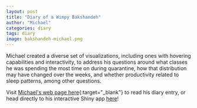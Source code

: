 ```yaml
---
layout: post
title: "Diary of a Wimpy Bakshandeh"
author: "Michael"
categories: diary
tags: diary
image: bakshandeh-michael.png
---
```


Michael created a diverse set of visualizations, including ones with hovering capabilities and interactivity, to address his questions around what classes he was spending the most time on during quarantine, how that distribution may have changed over the weeks, and whether productivity related to sleep patterns, among other questions.

Visit [Michael's web page here](https://michaelbakshandeh.github.io/calendar-project/ "Michael Bakshandeh"){:target="_blank"} to read his diary entry, or head directly to his interactive Shiny app [here](https://michaelbakshandeh.shinyapps.io/calendar-project/ "Michael's Shiny App")!

